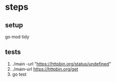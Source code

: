# steps 
## setup 
go mod tidy 


## tests 
1. ./main -url "https://httpbin.org/status/undefined"
2. ./main-url https://httpbin.org/get 
3. go test 